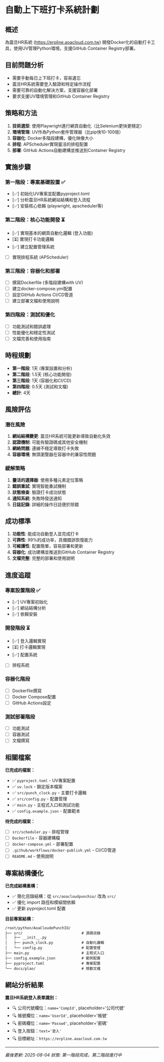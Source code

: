 # 自動上下班打卡系統計劃

## 概述
為震旦HR系統 (https://erpline.aoacloud.com.tw) 開發Docker化的自動打卡工具，使用UV管理Python環境，支援GitHub Container Registry部署。

## 目前問題分析
- 需要手動每日上下班打卡，容易遺忘
- 震旦HR系統需要登入驗證和特定操作流程
- 需要可靠的自動化解決方案，支援容器化部署
- 要求支援UV環境管理和GitHub Container Registry

## 策略和方法
1. **技術選型**: 使用Playwright進行網頁自動化（比Selenium更快更穩定）
2. **環境管理**: UV作為Python套件管理器（比pip快10-100倍）
3. **容器化**: Docker多階段建構，優化映像大小
4. **排程**: APScheduler實現靈活的排程配置
5. **部署**: GitHub Actions自動建構並推送到Container Registry

## 實施步驟

### 第一階段：專案基礎設置 ✅
- [✅] 初始化UV專案並配置pyproject.toml
- [✅] 分析震旦HR系統網站結構和登入流程
- [✅] 安裝核心依賴 (playwright, apscheduler等)

### 第二階段：核心功能開發 ⏳
- [✅] 實現基本的網頁自動化邏輯 (登入功能)
- [⏳] 實現打卡功能邏輯
- [✅] 建立配置管理系統
- [ ] 實現排程系統 (APScheduler)

### 第三階段：容器化和部署
- [ ] 撰寫Dockerfile (多階段建構with UV)
- [ ] 建立docker-compose.yml配置
- [ ] 設定GitHub Actions CI/CD管道
- [ ] 建立部署文檔和使用說明

### 第四階段：測試和優化
- [ ] 功能測試和錯誤處理
- [ ] 性能優化和穩定性測試
- [ ] 文檔完善和使用指南

## 時程規劃
- **第一階段**: 1天 (專案設置和分析)
- **第二階段**: 1.5天 (核心功能開發)
- **第三階段**: 1天 (容器化和CI/CD)
- **第四階段**: 0.5天 (測試和文檔)
- **總計**: 4天

## 風險評估
### 潛在風險
1. **網站結構變更**: 震旦HR系統可能更新導致自動化失效
2. **認證機制**: 可能有驗證碼或其他安全機制
3. **網絡問題**: 連線不穩定導致打卡失敗
4. **容器環境**: 無頭瀏覽器在容器中的兼容性問題

### 緩解策略
1. **靈活的選擇器**: 使用多種元素定位策略
2. **錯誤重試**: 實現智能重試機制
3. **狀態檢查**: 驗證打卡成功狀態
4. **通知系統**: 失敗時發送通知
5. **日誌記錄**: 詳細的操作日誌便於除錯

## 成功標準
1. **功能性**: 能成功自動登入並完成打卡
2. **可靠性**: 99%的成功率，具備錯誤恢復能力
3. **可維護性**: 配置簡單，容易部署和更新
4. **容器化**: 成功建構並推送到GitHub Container Registry
5. **文檔完整**: 完整的部署和使用說明

## 進度追蹤

### 專案設置階段 ✅
- [✅] UV專案初始化
- [✅] 網站結構分析
- [✅] 依賴安裝

### 開發階段 ⏳
- [✅] 登入邏輯實現
- [⏳] 打卡邏輯實現
- [✅] 配置系統
- [ ] 排程系統

### 容器化階段
- [ ] Dockerfile撰寫
- [ ] Docker Compose配置
- [ ] GitHub Actions設定

### 測試部署階段
- [ ] 功能測試
- [ ] 容器測試
- [ ] 文檔撰寫

## 相關檔案
**已完成的檔案：**
- ✅ `pyproject.toml` - UV專案配置
- ✅ `uv.lock` - 鎖定版本檔案
- ✅ `src/punch_clock.py` - 主要打卡邏輯
- ✅ `src/config.py` - 配置管理
- ✅ `main.py` - 主程式入口和測試功能
- ✅ `config.example.json` - 配置範本

**待完成的檔案：**
- [ ] `src/scheduler.py` - 排程管理
- [ ] `Dockerfile` - 容器建構檔
- [ ] `docker-compose.yml` - 部署配置
- [ ] `.github/workflows/docker-publish.yml` - CI/CD管道
- [ ] `README.md` - 使用說明

## 專案結構優化
**已完成結構重構：**
- ✅ 簡化目錄結構：從 `src/aoacloudpunchio/` 改為 `src/`
- ✅ 優化 import 路徑和模組間依賴
- ✅ 更新 pyproject.toml 配置

**目前專案結構：**
```
/root/python/AoaCloudePunchIO/
├── src/                           # 源碼目錄
│   ├── __init__.py
│   ├── punch_clock.py             # 自動化邏輯
│   └── config.py                  # 配置管理
├── main.py                        # 主程式入口
├── config.example.json            # 範例配置
├── pyproject.toml                 # 專案配置
└── docs/plan/                     # 規劃文檔
```

## 網站分析結果
**震旦HR系統登入表單識別：**
- 🔍 公司代號欄位：`name='CompId'`, placeholder='公司代號'
- 🔍 帳號欄位：`name='UserId'`, placeholder='帳號'  
- 🔍 密碼欄位：`name='Passwd'`, placeholder='密碼'
- 🔍 登入按鈕：`text='登入'`
- 🔍 目標網址：`https://erpline.aoacloud.com.tw`

---
*最後更新: 2025-08-04*
*狀態: 第一階段完成，第二階段進行中*